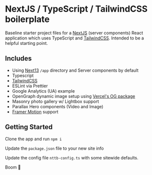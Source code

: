 # NextJS / TypeScript / TailwindCSS boilerplate

Baseline starter project files for a [NextJS](https://nextjs.org/) (server components) React application which uses TypeScript and [TailwindCSS](https://tailwindcss.com/). Intended to be a helpful starting point.

## Includes

- Using [Next13](https://nextjs.org/) `/app` directory and Server components by default
- Typescript
- [TailwindCSS](https://tailwindcss.com/)
- ESLint via Prettier
- Google Analytics (UA) example
- OpenGraph dynamic image setup using [Vercel's OG package](https://vercel.com/docs/concepts/functions/edge-functions/og-image-generation)
- Masonry photo gallery w/ Lightbox support
- Parallax Hero components (Video and Image)
- [Framer Motion](https://www.framer.com/motion/) support

## Getting Started

Clone the app and run `npm i`

Update the `package.json` file to your new site info

Update the config file `nttb-config.ts` with some sitewide defaults.

Boom 🚀
